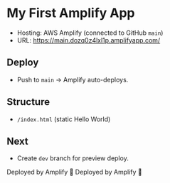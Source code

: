 # My First Amplify App

- Hosting: AWS Amplify (connected to GitHub `main`)
- URL: https://main.dozq0z4lxl1p.amplifyapp.com/

## Deploy
- Push to `main` → Amplify auto-deploys.

## Structure
- `/index.html` (static Hello World)

## Next
- Create `dev` branch for preview deploy.

Deployed by Amplify 🚀
Deployed by Amplify 🚀
